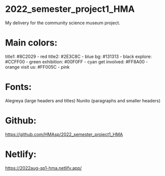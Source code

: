 # 2022_semester_project1_HMA
My delivery for the community science museum project.

# Main colors:
title1: #8C2029 - red
title2: #2E3C8C - blue
bg: #131313 - black
explore: #CCFF00 - green
exhibition: #00F0FF - cyan
get involved: #FF8A00 - orange
visit us: #FF005C - pink

# Fonts:
Alegreya (large headers and titles)
Nunito (paragraphs and smaller headers)

# Github:
https://github.com/HMAsp/2022_semester_project1_HMA

# Netlify:
https://2022aug-sp1-hma.netlify.app/
